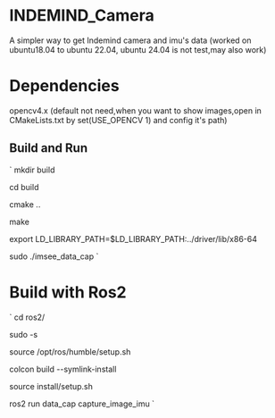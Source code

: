 # INDEMIND_Camera

A simpler way to get Indemind camera and imu's data (worked on ubuntu18.04 to ubuntu 22.04, ubuntu 24.04 is not test,may also work)

# Dependencies

opencv4.x (default not need,when you want to show images,open in CMakeLists.txt by set(USE_OPENCV 1) and config it's path)

## Build and Run

`
mkdir build

cd build

cmake .. 

make

export LD_LIBRARY_PATH=$LD_LIBRARY_PATH:../driver/lib/x86-64

sudo ./imsee_data_cap
`

# Build with Ros2

`
cd ros2/

sudo -s

source /opt/ros/humble/setup.sh

colcon build --symlink-install

source install/setup.sh

ros2 run data_cap capture_image_imu
`

